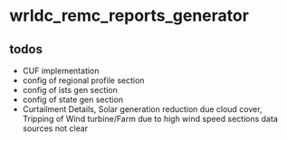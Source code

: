 # wrldc_remc_reports_generator

## todos
* CUF implementation
* config of regional profile section
* config of ists gen section
* config of state gen section
* Curtailment Details, Solar generation reduction due cloud cover, Tripping of Wind turbine/Farm due to high wind speed sections data sources not clear
